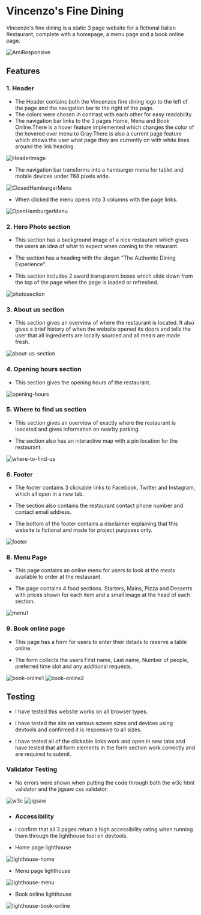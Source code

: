 # Vincenzo's Fine Dining
Vincenzo's fine dining is a static 3 page website for a fictional Italian Restaurant, complete with a homepage, a menu page and a book online page.

![AmiResponsive](assets/README-images/amiresponsive.jpg)

## Features

### 1. Header
* The Header contains both the Vincenzos fine dining logo to the left of the page and the navigation bar to the right of the page.
* The colors were chosen in contrast with each other for easy readability
* The navigation bar links to the 3 pages Home, Menu and Book Online.There is a hover feature implemented which changes the color of the hovered over menu to Gray.There is also a current page feature which shows the user what page they are currently on with white lines around the link heading.

![Headerimage](assets/README-images/header.jpg)

* The navigation bar transforms into a hamburger menu for tablet and mobile devices under 768 pixels wide.

![ClosedHamburgerMenu](assets/README-images/hamburger-menu-closed.jpg)

* When clicked the menu opens into 3 columns with the page links.

![OpenHamburgerMenu](assets/README-images/hamburger-menu-open.jpg)

### 2. Hero Photo section
* This section has a background image of a nice restaurant which gives the users an idea of what to expect when coming to the retaurant.

* The section has a heading with the slogan "The Authentic Dining Experience".

* This section includes 2 award transparent boxes which slide down from the top of the page when the page is loaded or refreshed.

![photosection](assets/README-images/photo-section.jpg)

### 3. About us section
* This section gives an overview of where the restaurant is located. It also gives a brief history of when the website opened its doors and tells the user that all ingredients are locally sourced and all meals are made fresh.

![about-us-section](assets/README-images/aboutus.jpg)

### 4. Opening hours section
* This section gives the opening hours of the restaurant.

![opening-hours](assets/README-images/opening-hours.jpg)

### 5. Where to find us section
* This section gives an overview of exactly where the restaurant is loacated and gives information on nearby parking.

* The section also has an interactive map with a pin location for the restaurant.

![where-to-find-us](assets/README-images/where-to-find-us.jpg)

### 6. Footer
* The footer contains 3 clickable links to Facebook, Twitter and Instagram, which all open in a new tab.

* The section also contains the restaurant contact phone number and contact email address.

* The bottom of the footer contains a disclaimer explaining that this website is fictional and made for project purposes only.

![footer](assets/README-images/footer.jpg)

### 8. Menu Page

* This page contains an online menu for users to look at the meals available to order at the restaurant.

* The page contains 4 food sections. Starters, Mains, Pizza and Desserts with prices shown for each item and a small image at the head of each section.

![menu1](assets/README-images/menu1.jpg)

### 9. Book online page
* This page has a form for users to enter their details to reserve a table online.

* The form collects the users First name, Last name, Number of people, preferred time slot and any additional requests.

![book-online1](assets/README-images/book-online1.jpg)
![book-online2](assets/README-images/book-online2.jpg)

## Testing

* I have tested this website works on all browser types.

* I have tested the site on various screen sizes and devices using devtools and confirmed it is responsive to all sizes.

* I have tested all of the clickable links work and open in new tabs and have tested that all form elements in the form section work correctly and are required to submit.

### Validator Testing

* No errors were shown when putting the code through both the w3c html validator and the jigsaw css validator.

![w3c](assets/README-images/w3c.jpg)
![jigsaw](assets/README-images/jigsaw.jpg)

* ### Accessibility

* I confirm that all 3 pages return a high accessibility rating when running them through the lighthouse tool on devtools.

* Home page lighthouse

![lighthouse-home](assets/README-images/home-page-lighthouse.jpg)

* Menu page lighthouse

![lighthouse-menu](assets/README-images/menu-page-lighthouse.jpg)

* Book online lighthouse

![lighthouse-book-online](assets/README-images/book-online-lighthouse.jpg)






